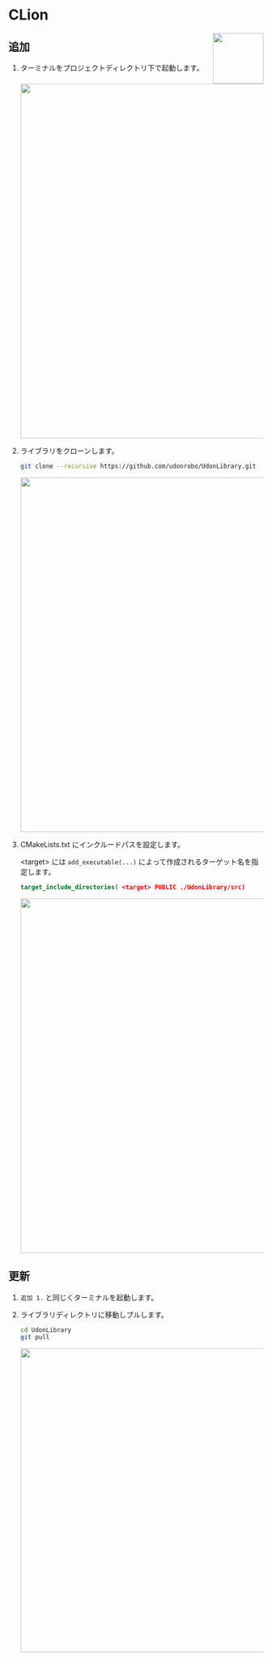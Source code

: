 # CLion

<img src="https://github.com/udonrobo/UdonLibrary/assets/91818705/68f91d1f-6d23-4650-b364-bcb94362e48d" height="100px" align="right">

## 追加

1. ターミナルをプロジェクトディレクトリ下で起動します。

   <img width=700px src="https://github.com/udonrobo/UdonLibrary/assets/91818705/2dfb4e37-23cc-42dc-a0ff-4e6fc3743a3e" >

2. ライブラリをクローンします。

   ```sh
   git clone --recursive https://github.com/udonrobo/UdonLibrary.git
   ```

   <img width=700px src="https://github.com/udonrobo/UdonLibrary/assets/91818705/6c9fbe6b-3368-4a20-a1f9-97905f9e54ce" >

3. CMakeLists.txt にインクルードパスを設定します。

   \<target\> には `add_executable(...)` によって作成されるターゲット名を指定します。

   ```cmake
   target_include_directories( <target> PUBLIC ./UdonLibrary/src)
   ```

   <img width=700px src="https://github.com/udonrobo/UdonLibrary/assets/91818705/6fbdd219-12b9-425e-b7ed-6bbcf02ba42b" >

## 更新

1. `追加 1.` と同じくターミナルを起動します。

2. ライブラリディレクトリに移動しプルします。

   ```sh
   cd UdonLibrary
   git pull
   ```

   <img width=600px src="https://github.com/udonrobo/UdonLibrary/assets/91818705/eeec6cb9-9d31-412a-a8ad-98bc085e70ce" >
